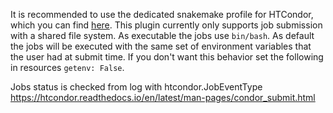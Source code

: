 It is recommended to use the dedicated snakemake profile for HTCondor, which you can find [here](https://github.com/Snakemake-Profiles/htcondor).
This plugin currently only supports job submission with a shared file system.
As executable the jobs use `bin/bash`.
As default the jobs will be executed with the same set of environment variables that the user had at submit time. If you don't want this behavior set the following in resources `getenv: False`.

Jobs status is checked from log with htcondor.JobEventType
https://htcondor.readthedocs.io/en/latest/man-pages/condor_submit.html